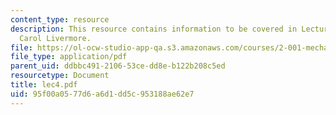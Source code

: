 ```yaml
---
content_type: resource
description: This resource contains information to be covered in Lecture 4 by Prof.
  Carol Livermore.
file: https://ol-ocw-studio-app-qa.s3.amazonaws.com/courses/2-001-mechanics-materials-i-fall-2006/95f00a0577d6a6d1dd5c953188ae62e7_lec4.pdf
file_type: application/pdf
parent_uid: ddbbc491-2106-53ce-dd8e-b122b208c5ed
resourcetype: Document
title: lec4.pdf
uid: 95f00a05-77d6-a6d1-dd5c-953188ae62e7
---
```

